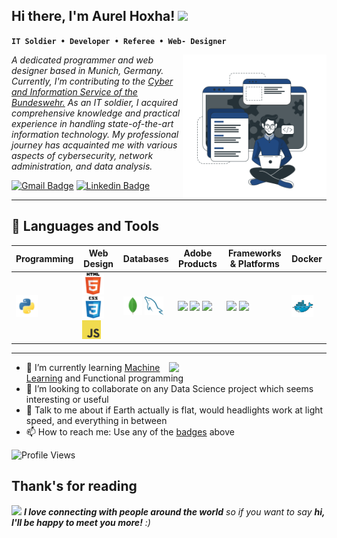 <h2> Hi there, I'm Aurel Hoxha! <img src="https://media.tenor.com/YLGMGIrgkC4AAAAi/hello-there.gif" width="50"></h2>

**`IT Soldier • Developer • Referee • Web- Designer`**

<img align='right' src="https://github.com/TeamFoxx/TeamFoxx/blob/main/images/Developer%20activity-bro%20(1).svg" width="230">
<p><em>A dedicated programmer and web designer based in Munich, Germany.
Currently, I'm contributing to the <a href="https://www.bundeswehr.de/en/organization/the-cyber-and-information-domain-service">Cyber and Information Service of the Bundeswehr.</a> As an IT soldier, I acquired comprehensive knowledge and practical experience in handling state-of-the-art information technology. My professional journey has acquainted me with various aspects of cybersecurity, network administration, and data analysis.</em></p>

[![Gmail Badge](https://img.shields.io/badge/-info@aurelhoxha.de-c14438?style=flat&logo=Gmail&logoColor=white)](mailto:info@aurelhoxha.de "Connect via Email")
[![Linkedin Badge](https://img.shields.io/badge/-Aurel%20Hoxha-0072b1?style=flat&logo=Linkedin&logoColor=white)](https://www.linkedin.com/in/aurel-hoxha/ "Connect on LinkedIn")

---

## 🧰 Languages and Tools

| Programming           | Web Design                                               | Databases                                               | Adobe Products                                         | Frameworks & Platforms                                  | Docker                                                  |
|-----------------------|----------------------------------------------------------|---------------------------------------------------------|--------------------------------------------------------|---------------------------------------------------------|---------------------------------------------------------|
| <img height="35" src="https://raw.githubusercontent.com/github/explore/80688e429a7d4ef2fca1e82350fe8e3517d3494d/topics/python/python.png"> | <img height="35" src="https://raw.githubusercontent.com/github/explore/80688e429a7d4ef2fca1e82350fe8e3517d3494d/topics/html/html.png"> <img height="35" src="https://raw.githubusercontent.com/github/explore/80688e429a7d4ef2fca1e82350fe8e3517d3494d/topics/css/css.png"> <img height="30" src="https://raw.githubusercontent.com/github/explore/80688e429a7d4ef2fca1e82350fe8e3517d3494d/topics/javascript/javascript.png"> | <img height="30" src="https://github.com/devicons/devicon/blob/v2.16.0/icons/mongodb/mongodb-original.svg"> <img height="30" src="https://github.com/devicons/devicon/blob/v2.16.0/icons/mysql/mysql-original.svg"> | <img height="30" src="https://logodownload.org/wp-content/uploads/2019/10/adobe-photoshop-logo.png"> <img height="30" src="https://www.imagensempng.com.br/wp-content/uploads/2020/12/in-design.png"> <img height="30" src="https://www.svgrepo.com/show/452147/adobe-illustrator.svg"> | <img height="30" src="https://upload.wikimedia.org/wikipedia/commons/8/8f/SAP-Logo.svg"> <img height="35" src="https://www.logolynx.com/images/logolynx/4c/4cf2ee6e2ad500d2deed82fe54063966.png"> | <img height="35" src="https://github.com/devicons/devicon/blob/v2.16.0/icons/docker/docker-original.svg"> |

---
<p>
	<img width="50%" align="right" src="https://github-readme-stats.vercel.app/api?username=TeamFoxx&show_icons=true&hide_border=true&theme=tokyonight" />
</p>

- 🌱 I’m currently learning [Machine Learning](https://www.coursera.org/learn/machine-learning) and Functional programming
- 👯 I’m looking to collaborate on any Data Science project which seems interesting or useful
- 💬 Talk to me about if Earth actually is flat, would headlights work at light speed, and everything in between
- 📫 How to reach me: Use any of the [badges](#hi-there-im-aurel-) above

![Profile Views](https://komarev.com/ghpvc/?username=TeamFoxx&color=blue)

## Thank's for reading
<img src="https://media.giphy.com/media/VgCDAzcKvsR6OM0uWg/giphy.gif" width="60"> <em><b>I love connecting with people around the world</b> so if you want to say <b>hi, I'll be happy to meet you more!</b> :)</em>

